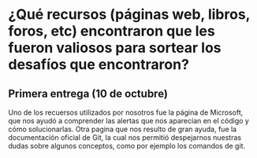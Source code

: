 # ¿Qué recursos (páginas web, libros, foros, etc) encontraron que les fueron valiosos para sortear los desafíos que encontraron?

## Primera entrega (10 de octubre)
Uno de los recuersos utilizados por nosotros fue la página de Microsoft, que nos ayudó a comprender las alertas que nos aparecían en el código y cómo solucionarlas. Otra pagina que nos resulto de gran ayuda, fue la documentación oficial de Git, la cual nos permitió despejarnos nuestras dudas sobre algunos conceptos, como por ejemplo los comandos de git.
